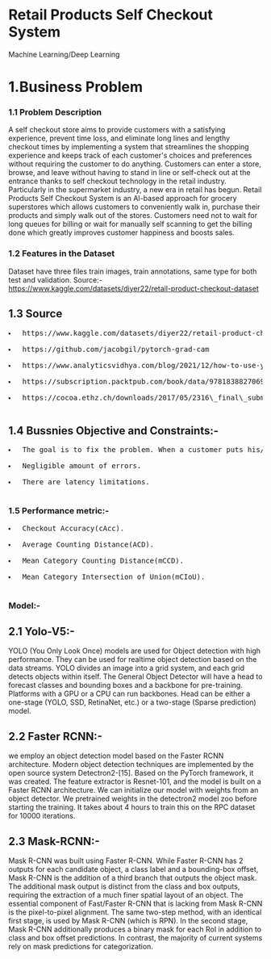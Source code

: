 # Retail Products Self Checkout System
Machine Learning/Deep Learning
# 1.Business Problem
### 1.1 Problem Description
A self checkout store aims to provide customers with a satisfying experience, prevent time loss, and eliminate long lines and lengthy checkout times by implementing a system that streamlines the shopping experience and keeps track of each customer's choices and preferences without requiring the customer to do anything. Customers can enter a store, browse, and leave without having to stand in line or self-check out at the entrance thanks to self checkout technology in the retail industry. Particularly in the supermarket industry, a new era in retail has begun. Retail Products Self Checkout System is an AI-based approach for grocery superstores which allows customers to conveniently walk in, purchase their products and simply walk out of the stores. Customers need not to wait for long queues for billing or wait for manually self scanning to get the billing done which greatly improves customer happiness and boosts sales.
### 1.2  Features in the Dataset
Dataset have three files train images, train annotations, same type for both test and validation.
Source:-https://www.kaggle.com/datasets/diyer22/retail-product-checkout-dataset</pre>
## 1.3 Source
<pre>
<li> https://www.kaggle.com/datasets/diyer22/retail-product-checkout-dataset </li>
<li> https://github.com/jacobgil/pytorch-grad-cam </li>
<li> https://www.analyticsvidhya.com/blog/2021/12/how-to-use-yolo-v5-object-detection-algorithm-for-custom-object-detection-an-example-use-case/ </li>
<li> https://subscription.packtpub.com/book/data/9781838827069/7/ch07lvl1sec34/overview-of-faster-r-cnn </li>
<li> https://cocoa.ethz.ch/downloads/2017/05/2316\_final\_submission.pdf </li>
</pre>
## 1.4 Bussnies Objective and Constraints:-
<pre>
<li> The goal is to fix the problem. When a customer puts his/her products on the checkout counter.</li>
<li> Negligible amount of errors. </li>
<li> There are latency limitations. </li>
</pre>

### 1.5 Performance metric:-
<pre>
<li> Checkout Accuracy(cAcc). </li>
<li> Average Counting Distance(ACD). </li>
<li> Mean Category Counting Distance(mCCD). </li>
<li> Mean Category Intersection of Union(mCIoU). </li>
</pre>


### Model:-
## 2.1 Yolo-V5:-
YOLO (You Only Look Once) models are used for Object
detection with high performance. They can be used for realtime object detection based on the data streams. YOLO divides
an image into a grid system, and each grid detects objects
within itself.
The General Object Detector will have a head to forecast
classes and bounding boxes and a backbone for pre-training.
Platforms with a GPU or a CPU can run backbones. Head
can be either a one-stage (YOLO, SSD, RetinaNet, etc.) or a
two-stage (Sparse prediction) model.

## 2.2  Faster RCNN:-
we employ an object detection model based on the Faster
RCNN architecture. Modern object detection techniques are
implemented by the open source system Detectron2-[15].
Based on the PyTorch framework, it was created. The feature
extractor is Resnet-101, and the model is built on a Faster
RCNN architecture. We can initialize our model with weights
from an object detector.
We pretrained weights in the detectron2 model zoo before
starting the training. It takes about 4 hours to train this on
the RPC dataset for 10000 iterations.

## 2.3 Mask-RCNN:-
Mask R-CNN was built using Faster R-CNN. While Faster
R-CNN has 2 outputs for each candidate object, a class label
and a bounding-box offset, Mask R-CNN is the addition of
a third branch that outputs the object mask. The additional
mask output is distinct from the class and box outputs,
requiring the extraction of a much finer spatial layout of an
object.
The essential component of Fast/Faster R-CNN that is lacking
from Mask R-CNN is the pixel-to-pixel alignment. The same
two-step method, with an identical first stage, is used by Mask
R-CNN (which is RPN). In the second stage, Mask R-CNN
additionally produces a binary mask for each RoI in addition
to class and box offset predictions. In contrast, the majority
of current systems rely on mask predictions for categorization.

